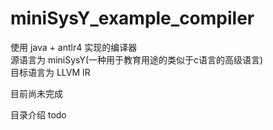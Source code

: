 # miniSysY_example_compiler 
使用 java + antlr4 实现的编译器   
源语言为 miniSysY(一种用于教育用途的类似于c语言的高级语言)  
目标语言为 LLVM IR

目前尚未完成

目录介绍
    todo